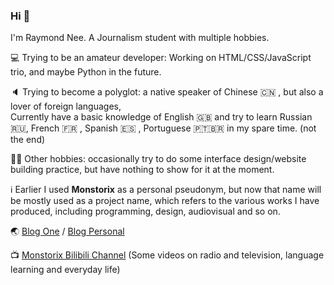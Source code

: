 ### Hi 👋
I'm Raymond Nee. A Journalism student with multiple hobbies.
<br>

💻 Trying to be an amateur developer: Working on HTML/CSS/JavaScript trio, and maybe Python in the future.

🔈 Trying to become a polyglot: a native speaker of Chinese 🇨🇳 , but also a lover of foreign languages, <br>Currently have a basic knowledge of English 🇬🇧 and try to learn Russian 🇷🇺, French 🇫🇷 , Spanish 🇪🇸 , Portuguese 🇵🇹🇧🇷 in my spare time. (not the end)


👨‍💻 Other hobbies: occasionally try to do some interface design/website building practice, but have nothing to show for it at the moment.

ℹ️ Earlier I used **Monstorix** as a personal pseudonym, but now that name will be mostly used as a project name, which refers to the various works I have produced, including programming, design, audiovisual and so on.

🌏 [Blog One](https://monstorix.one) / [Blog Personal](https://pw.monstorix.one)

📺 [Monstorix Bilibili Channel](https://space.bilibili.com/179485933) (Some videos on radio and television, language learning and everyday life)
<!--
**monstorix/monstorix** is a ✨ _special_ ✨ repository because its `README.md` (this file) appears on your GitHub profile.

Here are some ideas to get you started:

- 🔭 I’m  ...
- 🌱 I’m currently learning ...
- 👯 I’m looking to collaborate on ...
- 🤔 I’m looking for help with ...
- 💬 Ask me about ...
- 📫 How to reach me: ...
- 😄 Pronouns: ...
- ⚡ Fun fact: ...
-->

